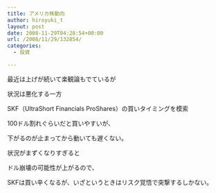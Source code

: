 ```yaml
---
title: アメリカ株動向
author: hiroyuki_t
layout: post
date: 2008-11-29T04:28:54+00:00
url: /2008/11/29/132854/
categories:
  - 投資

---
```

<div class="section">
  <p>
    最近は上げが続いて楽観論もでているが
  </p>
  
  <p>
    状況は悪化する一方
  </p>
  
  <p>
  </p>
  
  <p>
    SKF（UltraShort Financials ProShares）の買いタイミングを模索
  </p>
  
  <p>
    100ドル割れぐらいだと買いやすいが、
  </p>
  
  <p>
    下がるのが止まってから動いても遅くない。
  </p>
  
  <p>
  </p>
  
  <p>
    状況がまずくなりすぎると
  </p>
  
  <p>
    ドル崩壊の可能性が上がるので、
  </p>
  
  <p>
    SKFは買い辛くなるが、いざというときはリスク覚悟で突撃するしかない。
  </p>
</div>